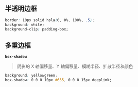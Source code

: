 

<h2 id="aSH9K">半透明边框</h2>

```css
border: 10px solid hsla(0, 0%, 100%, .5);
background: white;
background-clip: padding-box;
```











<h2 id="FiGMa">多重边框</h2>

**`box-shadow`**

> 阴影的 X 轴偏移量、Y 轴偏移量、模糊半径、扩散半径和颜色

```css
background: yellowgreen;
box-shadow: 0 0 0 10px #655, 0 0 0 15px deeplink;
```






